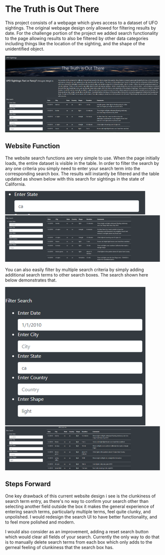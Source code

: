 # The Truth is Out There

This project consists of a webpage which gives access to a dataset of UFO sightings. The original webpage design only allowed for filtering results by date. For the challenge portion of the project we added search functionality to the page allowing results to also be filtered by other data categories including things like the location of the sighting, and the shape of the unidentified object.

<img src="https://github.com/coryknuth/ufo_sightings/blob/a7d4c2684ff47ac7dda0f97a1152cc0ab0437789/static/images/whole_page.png"/>

## Website Function

The website search functions are very simple to use. When the page initially loads, the entire dataset is visible in the table. In order to filter the search by any one criteria you simply need to enter your search term into the corresponding search box. The results will instantly be filtered and the table updated as shown below with this search for sightings in the state of California.

<img src="https://github.com/coryknuth/ufo_sightings/blob/a7d4c2684ff47ac7dda0f97a1152cc0ab0437789/static/images/ca_search.png"/>

<img src="https://github.com/coryknuth/ufo_sightings/blob/a7d4c2684ff47ac7dda0f97a1152cc0ab0437789/static/images/ca_search_with_results.png"/>

You can also easily filter by multiple search criteria by simply adding additional search terms to other search boxes. The search shown here below demonstrates that.

<img src="https://github.com/coryknuth/ufo_sightings/blob/a7d4c2684ff47ac7dda0f97a1152cc0ab0437789/static/images/multiple_search.png"/>

<img src="https://github.com/coryknuth/ufo_sightings/blob/a7d4c2684ff47ac7dda0f97a1152cc0ab0437789/static/images/multiple_search_with_results.png"/>

## Steps Forward

One key drawback of this current website design i see is the clunkiness of search term entry, as there's no way to confirm your search other than selecting another field outside the box it makes the general experience of entering search terms, particularly multiple terms, feel quite clunky, and unpolished. I would redesign the search UI to have better functionality, and to feel more polished and modern. 

I would also consider as an improvement, adding a reset search button which would clear all fields of your search. Currently the only way to do that is to manually delete search terms from each box which only adds to the gerneal feeling of clunkiness that the search box has.


